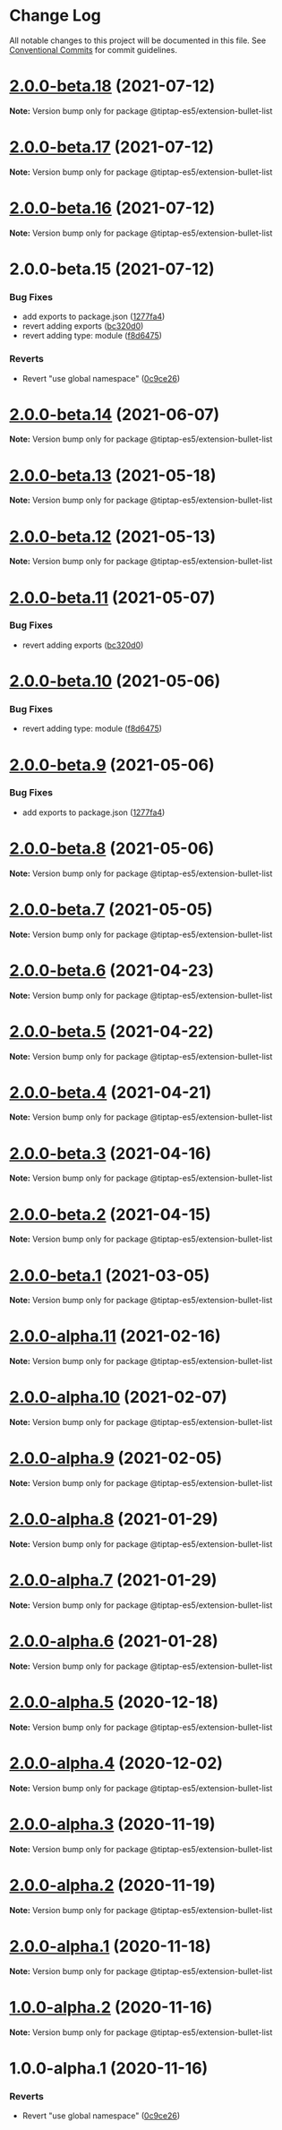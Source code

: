 # Change Log

All notable changes to this project will be documented in this file.
See [Conventional Commits](https://conventionalcommits.org) for commit guidelines.

# [2.0.0-beta.18](https://github.com/justame/tiptap/compare/@tiptap-es5/extension-bullet-list@2.0.0-beta.17...@tiptap-es5/extension-bullet-list@2.0.0-beta.18) (2021-07-12)

**Note:** Version bump only for package @tiptap-es5/extension-bullet-list





# [2.0.0-beta.17](https://github.com/justame/tiptap/compare/@tiptap-es5/extension-bullet-list@2.0.0-beta.16...@tiptap-es5/extension-bullet-list@2.0.0-beta.17) (2021-07-12)

**Note:** Version bump only for package @tiptap-es5/extension-bullet-list





# [2.0.0-beta.16](https://github.com/justame/tiptap/compare/@tiptap-es5/extension-bullet-list@2.0.0-beta.15...@tiptap-es5/extension-bullet-list@2.0.0-beta.16) (2021-07-12)

**Note:** Version bump only for package @tiptap-es5/extension-bullet-list





# 2.0.0-beta.15 (2021-07-12)


### Bug Fixes

* add exports to package.json ([1277fa4](https://github.com/justame/tiptap/commit/1277fa47151e9c039508cdb219bdd0ffe647f4ee))
* revert adding exports ([bc320d0](https://github.com/justame/tiptap/commit/bc320d0b4b80b0e37a7e47a56e0f6daec6e65d98))
* revert adding type: module ([f8d6475](https://github.com/justame/tiptap/commit/f8d6475e2151faea6f96baecdd6bd75880d50d2c))


### Reverts

* Revert "use global namespace" ([0c9ce26](https://github.com/justame/tiptap/commit/0c9ce26c02c07d88a757c01b0a9d7f9e2b0b7502))





# [2.0.0-beta.14](https://github.com/ueberdosis/tiptap/compare/@tiptap-es5/extension-bullet-list@2.0.0-beta.13...@tiptap-es5/extension-bullet-list@2.0.0-beta.14) (2021-06-07)

**Note:** Version bump only for package @tiptap-es5/extension-bullet-list

# [2.0.0-beta.13](https://github.com/ueberdosis/tiptap/compare/@tiptap-es5/extension-bullet-list@2.0.0-beta.12...@tiptap-es5/extension-bullet-list@2.0.0-beta.13) (2021-05-18)

**Note:** Version bump only for package @tiptap-es5/extension-bullet-list

# [2.0.0-beta.12](https://github.com/ueberdosis/tiptap/compare/@tiptap-es5/extension-bullet-list@2.0.0-beta.11...@tiptap-es5/extension-bullet-list@2.0.0-beta.12) (2021-05-13)

**Note:** Version bump only for package @tiptap-es5/extension-bullet-list

# [2.0.0-beta.11](https://github.com/ueberdosis/tiptap/compare/@tiptap-es5/extension-bullet-list@2.0.0-beta.10...@tiptap-es5/extension-bullet-list@2.0.0-beta.11) (2021-05-07)

### Bug Fixes

- revert adding exports ([bc320d0](https://github.com/ueberdosis/tiptap/commit/bc320d0b4b80b0e37a7e47a56e0f6daec6e65d98))

# [2.0.0-beta.10](https://github.com/ueberdosis/tiptap/compare/@tiptap-es5/extension-bullet-list@2.0.0-beta.9...@tiptap-es5/extension-bullet-list@2.0.0-beta.10) (2021-05-06)

### Bug Fixes

- revert adding type: module ([f8d6475](https://github.com/ueberdosis/tiptap/commit/f8d6475e2151faea6f96baecdd6bd75880d50d2c))

# [2.0.0-beta.9](https://github.com/ueberdosis/tiptap/compare/@tiptap-es5/extension-bullet-list@2.0.0-beta.8...@tiptap-es5/extension-bullet-list@2.0.0-beta.9) (2021-05-06)

### Bug Fixes

- add exports to package.json ([1277fa4](https://github.com/ueberdosis/tiptap/commit/1277fa47151e9c039508cdb219bdd0ffe647f4ee))

# [2.0.0-beta.8](https://github.com/ueberdosis/tiptap/compare/@tiptap-es5/extension-bullet-list@2.0.0-beta.7...@tiptap-es5/extension-bullet-list@2.0.0-beta.8) (2021-05-06)

**Note:** Version bump only for package @tiptap-es5/extension-bullet-list

# [2.0.0-beta.7](https://github.com/ueberdosis/tiptap/compare/@tiptap-es5/extension-bullet-list@2.0.0-beta.6...@tiptap-es5/extension-bullet-list@2.0.0-beta.7) (2021-05-05)

**Note:** Version bump only for package @tiptap-es5/extension-bullet-list

# [2.0.0-beta.6](https://github.com/ueberdosis/tiptap/compare/@tiptap-es5/extension-bullet-list@2.0.0-beta.5...@tiptap-es5/extension-bullet-list@2.0.0-beta.6) (2021-04-23)

**Note:** Version bump only for package @tiptap-es5/extension-bullet-list

# [2.0.0-beta.5](https://github.com/ueberdosis/tiptap/compare/@tiptap-es5/extension-bullet-list@2.0.0-beta.4...@tiptap-es5/extension-bullet-list@2.0.0-beta.5) (2021-04-22)

**Note:** Version bump only for package @tiptap-es5/extension-bullet-list

# [2.0.0-beta.4](https://github.com/ueberdosis/tiptap/compare/@tiptap-es5/extension-bullet-list@2.0.0-beta.3...@tiptap-es5/extension-bullet-list@2.0.0-beta.4) (2021-04-21)

**Note:** Version bump only for package @tiptap-es5/extension-bullet-list

# [2.0.0-beta.3](https://github.com/ueberdosis/tiptap/compare/@tiptap-es5/extension-bullet-list@2.0.0-beta.2...@tiptap-es5/extension-bullet-list@2.0.0-beta.3) (2021-04-16)

**Note:** Version bump only for package @tiptap-es5/extension-bullet-list

# [2.0.0-beta.2](https://github.com/ueberdosis/tiptap/compare/@tiptap-es5/extension-bullet-list@2.0.0-beta.1...@tiptap-es5/extension-bullet-list@2.0.0-beta.2) (2021-04-15)

**Note:** Version bump only for package @tiptap-es5/extension-bullet-list

# [2.0.0-beta.1](https://github.com/ueberdosis/tiptap/compare/@tiptap-es5/extension-bullet-list@2.0.0-alpha.11...@tiptap-es5/extension-bullet-list@2.0.0-beta.1) (2021-03-05)

**Note:** Version bump only for package @tiptap-es5/extension-bullet-list

# [2.0.0-alpha.11](https://github.com/ueberdosis/tiptap/compare/@tiptap-es5/extension-bullet-list@2.0.0-alpha.10...@tiptap-es5/extension-bullet-list@2.0.0-alpha.11) (2021-02-16)

**Note:** Version bump only for package @tiptap-es5/extension-bullet-list

# [2.0.0-alpha.10](https://github.com/ueberdosis/tiptap/compare/@tiptap-es5/extension-bullet-list@2.0.0-alpha.9...@tiptap-es5/extension-bullet-list@2.0.0-alpha.10) (2021-02-07)

**Note:** Version bump only for package @tiptap-es5/extension-bullet-list

# [2.0.0-alpha.9](https://github.com/ueberdosis/tiptap/compare/@tiptap-es5/extension-bullet-list@2.0.0-alpha.8...@tiptap-es5/extension-bullet-list@2.0.0-alpha.9) (2021-02-05)

**Note:** Version bump only for package @tiptap-es5/extension-bullet-list

# [2.0.0-alpha.8](https://github.com/ueberdosis/tiptap/compare/@tiptap-es5/extension-bullet-list@2.0.0-alpha.7...@tiptap-es5/extension-bullet-list@2.0.0-alpha.8) (2021-01-29)

**Note:** Version bump only for package @tiptap-es5/extension-bullet-list

# [2.0.0-alpha.7](https://github.com/ueberdosis/tiptap/compare/@tiptap-es5/extension-bullet-list@2.0.0-alpha.6...@tiptap-es5/extension-bullet-list@2.0.0-alpha.7) (2021-01-29)

**Note:** Version bump only for package @tiptap-es5/extension-bullet-list

# [2.0.0-alpha.6](https://github.com/ueberdosis/tiptap/compare/@tiptap-es5/extension-bullet-list@2.0.0-alpha.5...@tiptap-es5/extension-bullet-list@2.0.0-alpha.6) (2021-01-28)

**Note:** Version bump only for package @tiptap-es5/extension-bullet-list

# [2.0.0-alpha.5](https://github.com/ueberdosis/tiptap/compare/@tiptap-es5/extension-bullet-list@2.0.0-alpha.4...@tiptap-es5/extension-bullet-list@2.0.0-alpha.5) (2020-12-18)

**Note:** Version bump only for package @tiptap-es5/extension-bullet-list

# [2.0.0-alpha.4](https://github.com/ueberdosis/tiptap/compare/@tiptap-es5/extension-bullet-list@2.0.0-alpha.3...@tiptap-es5/extension-bullet-list@2.0.0-alpha.4) (2020-12-02)

**Note:** Version bump only for package @tiptap-es5/extension-bullet-list

# [2.0.0-alpha.3](https://github.com/ueberdosis/tiptap/compare/@tiptap-es5/extension-bullet-list@2.0.0-alpha.2...@tiptap-es5/extension-bullet-list@2.0.0-alpha.3) (2020-11-19)

**Note:** Version bump only for package @tiptap-es5/extension-bullet-list

# [2.0.0-alpha.2](https://github.com/ueberdosis/tiptap/compare/@tiptap-es5/extension-bullet-list@2.0.0-alpha.1...@tiptap-es5/extension-bullet-list@2.0.0-alpha.2) (2020-11-19)

**Note:** Version bump only for package @tiptap-es5/extension-bullet-list

# [2.0.0-alpha.1](https://github.com/ueberdosis/tiptap/compare/@tiptap-es5/extension-bullet-list@1.0.0-alpha.2...@tiptap-es5/extension-bullet-list@2.0.0-alpha.1) (2020-11-18)

**Note:** Version bump only for package @tiptap-es5/extension-bullet-list

# [1.0.0-alpha.2](https://github.com/ueberdosis/tiptap/compare/@tiptap-es5/extension-bullet-list@1.0.0-alpha.1...@tiptap-es5/extension-bullet-list@1.0.0-alpha.2) (2020-11-16)

**Note:** Version bump only for package @tiptap-es5/extension-bullet-list

# 1.0.0-alpha.1 (2020-11-16)

### Reverts

- Revert "use global namespace" ([0c9ce26](https://github.com/ueberdosis/tiptap/commit/0c9ce26c02c07d88a757c01b0a9d7f9e2b0b7502))
